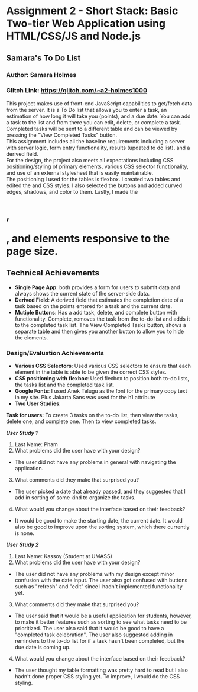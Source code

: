 Assignment 2 - Short Stack: Basic Two-tier Web Application using HTML/CSS/JS and Node.js  
===

## Samara's To Do List
### Author: Samara Holmes
### Glitch Link: https://glitch.com/~a2-holmes1000
This project makes use of front-end JavaScript capabilities to get/fetch data from the server. It is a To Do list that allows you to enter a task, an estimation of how long it will take you (points), and a due date. You can add a task to the list and from there you can edit, delete, or complete a task. Completed tasks will be sent to a different table and can be viewed by pressing the "View Completed Tasks" button.  
This assignment includes all the baseline requirements including
a server with server logic, form entry functionality, results (updated to do list), and a derived field.  
For the design, the project also meets all expectations including CSS positioning/styling of primary elements, various CSS selector functionality, and use of an external stylesheet that is easily maintainable.  
The positioning I used for the tables is flexbox. I created two tables and edited the <td> and <tr> CSS styles. I also selected the buttons and added curved edges, shadows, and color to them. Lastly, I made the <h1>, <p>, and <body> elements responsive to the page size. 

## Technical Achievements
- **Single Page App**: both provides a form for users to submit data and always shows the current state of the server-side data.
- **Derived Field**: A derived field that estimates the completion date of a task based on the points entered for a task and the current date.
- **Mutiple Buttons**: Has a add task, delete, and complete button with functionality. Complete, removes the task from the to-do list and adds it to the completed task list. The View Completed Tasks button, shows a separate table and then gives you another button to allow you to hide the elements.

### Design/Evaluation Achievements
- **Various CSS Selectors**: Used various CSS selectors to ensure that each element in the table is able to be given the correct CSS styles.
- **CSS positioning with flexbox**: Used flexbox to position both to-do lists, the tasks list and the completed task list.
- **Google Fonts**: I used Anek Telugu as the font for the primary copy text in my site. Plus Jakarta Sans was used for the h1 attribute
- **Two User Studies**:   

**Task for users:** To create 3 tasks on the to-do list, then view the tasks, delete one, and complete one. Then to view completed tasks.  

***User Study 1***
1. Last Name: Pham
2. What problems did the user have with your design?
- The user did not have any problems in general with navigating the application.
3. What comments did they make that surprised you?
- The user picked a date that already passed, and they suggested that I add in sorting of some kind to organize the tasks.
4. What would you change about the interface based on their feedback?
- It would be good to make the starting date, the current date. It would also be good to improve upon the sorting system, which there currently is none.

***User Study 2***
1. Last Name: Kassoy (Student at UMASS)
2. What problems did the user have with your design?  
- The user did not have any problems with my design except minor confusion with the date input. The user also got confused with buttons such as "refresh" and "edit" since I hadn't implemented functionality yet.
3. What comments did they make that surprised you?  
-  The user said that it would be a useful application for students, however, to make it better features such as sorting to see what tasks need to be prioritized. The user also said that it would be good to have a "completed task celebration". The user also suggested adding in reminders to the to-do list for if a task hasn't been completed, but the due date is coming up.
4. What would you change about the interface based on their feedback?  
- The user thought my table formatting was pretty hard to read but I also hadn't done proper CSS styling yet. To improve, I would do the CSS styling.